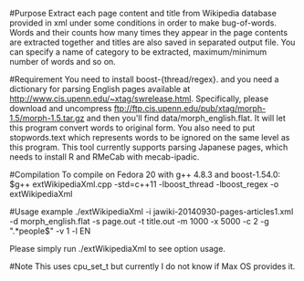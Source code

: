 #Purpose
Extract each page content and title from Wikipedia database provided in xml under some conditions in order to make bug-of-words.
Words and their counts how many times they appear in the page contents are extracted together and titles are also saved in separated output file.
You can specify a name of category to be extracted, maximum/minimum number of words and so on.

#Requirement
You need to install boost-{thread/regex}.
and you need a dictionary for parsing English pages available at http://www.cis.upenn.edu/~xtag/swrelease.html.
Specifically, please download and uncompress ftp://ftp.cis.upenn.edu/pub/xtag/morph-1.5/morph-1.5.tar.gz and then you'll find data/morph_english.flat.
It will let this program convert words to original form.
You also need to put stopwords.text which represents words to be ignored on the same level as this program.
This tool currently supports parsing Japanese pages, which needs to install R and RMeCab with mecab-ipadic.

#Compilation
To compile on Fedora 20 with g++ 4.8.3 and boost-1.54.0:  
$g++ extWikipediaXml.cpp -std=c++11 -lboost_thread -lboost_regex -o extWikipediaXml

#Usage example
./extWikipediaXml -i jawiki-20140930-pages-articles1.xml -d morph_english.flat -s page.out -t title.out -m 1000 -x 5000 -c 2 -g ".*people$" -v 1 -l EN

Please simply run ./extWikipediaXml to see option usage.

#Note
This uses cpu_set_t but currently I do not know if Max OS provides it.

